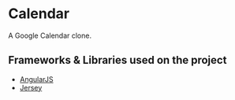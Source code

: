 # Calendar
A Google Calendar clone.

## Frameworks & Libraries used on the project
* [AngularJS](https://angularjs.org/)
* [Jersey](https://jersey.github.io/)
